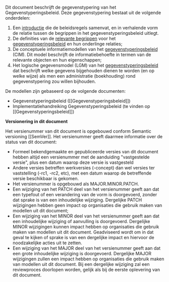 Dit document beschrijft de gegevenstypering van het Gegevenstyperingsbeleid. Deze gegevenstypering bestaat uit de volgende onderdelen:

1. Een [introductie](#Intro) die de beleidsregels samenvat, en in verhalende vorm de relatie tussen de begrippen in het gegevenstyperingsbeleid uitlegt.
1. De definities van de [relevante begrippen](#begrippen) voor het [gegevenstyperingsbeleid](#gegevenstyperingsbeleid) en hun onderlinge relaties;
1. De conceptuele informatiemodellen van het [gegevenstyperingsbeleid](#cim-gegevenstyperingsbeleid) (CIM). Dit model beschrijft de informatiebehoefte in termen van de relevante objecten en hun eigenschappen;
1. Het logische gegevensmodel (LGM) van het [gegevenstyperingsbeleid](#gegevenstyperingsbeleid-0) dat beschrijft welke gegevens bijgehouden dienen te worden (en op welke wijze) als men een administratie (boekhouding) rond gegevenstypering zou willen bijhouden.

De modellen zijn gebaseerd op de volgende documenten:

* Gegevenstyperingsbeleid ([[Gegevenstyperingsbeleid]])
* Implementatiehandreiking Gegevenstyperingsbeleid (te vinden op [[Gegevenstyperingsbeleid]])


**Versionering in dit document**

Het versienummer van dit document is opgebouwd conform Semantic versioning [[SemVer]]. Het versienummer geeft daarmee informatie over de status van dit document:

- Formeel bekendgemaakte en gepubliceerde versies van dit document hebben altijd een versienummer met de aanduiding "vastgestelde versie", plus een datum waarop deze versie is vastgesteld
- Andere versies betreffen werkversies (-concept) dan wel versies ter vaststelling (-rc1, -rc2, etc), met een datum waarop de betreffende versie beschikbaar is gekomen.
- Het versienummer is opgebouwd als MAJOR.MINOR.PATCH.
- Een wijziging van het PATCH deel van het versienummer geeft aan dat een typefout of een verandering van de vorm is doorgevoerd, zonder dat sprake is van een inhoudelijke wijziging. Dergelijke PATCH wijzigingen hebben geen impact op organisaties die gebruik maken van modellen uit dit document;
- Een wijziging van het MINOR deel van het versienummer geeft aan dat een inhoudelijke wijziging of aanvulling is doorgevoerd. Dergelijke MINOR wijzigingen kunnen impact hebben op organisaties die gebruik maken van modellen uit dit document. Geadviseerd wordt om in dat geval te kijken of sprake is van een dergelijke impact en hiervoor de noodzakelijke acties uit te zetten.
- Een wijziging van het MAJOR deel van het versienummer geeft aan dat een grote inhoudelijke wijziging is doorgevoerd. Dergelijke MAJOR wijzigingen zullen een impact hebben op organisaties die gebruik maken van modellen uit dit document. Bij een dergelijke wijziging zal een reviewproces doorlopen worden, gelijk als bij de eerste oplevering van dit document.
